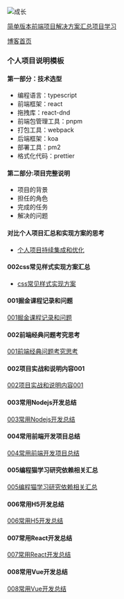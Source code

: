 ![成长](/images/home.png)



[简单版本前端项目解决方案汇总项目学习](https://www.processon.com/mindmap/6214476d079129079ad749e1)

[博客首页](./../README.md)  


### 个人项目说明模板
#### 第一部分：技术选型

- 编程语言：typescript
- 前端框架：react
- 拖拽库：react-dnd
- 前端包管理工具：pnpm
- 打包工具：webpack
- 后端框架：koa
- 部署工具：pm2
- 格式化代码：prettier

#### 第二部分:项目完整说明
- 项目的背景
- 担任的角色
- 完成的任务
- 解决的问题
#### 对比个人项目汇总和实现方案的思考
- [个人项目持续集成和优化](https://www.processon.com/mindmap/61e232770e3e744157810e27)


#### 002css常见样式实现方案汇总
- [css常见样式实现方案](https://csscoco.com/inspiration/#/./cssdoodle/bg-artist-clippath?id=css-inspiration)

#### 001掘金课程记录和问题
[001掘金课程记录和问题](./001%E6%8E%98%E9%87%91%E8%AF%BE%E7%A8%8B%E8%AE%B0%E5%BD%95%E5%92%8C%E9%97%AE%E9%A2%98.md)

#### 002前端经典问题考究思考
[001前端经典问题考究思考](./001%E5%89%8D%E7%AB%AF%E7%BB%8F%E5%85%B8%E9%97%AE%E9%A2%98%E8%80%83%E7%A9%B6%E6%80%9D%E8%80%83.md)


#### 002项目实战和说明内容001
[002项目实战和说明内容001](./002%E9%A1%B9%E7%9B%AE%E5%AE%9E%E6%88%98%E5%92%8C%E8%AF%B4%E6%98%8E%E5%86%85%E5%AE%B9001.md)


#### 003常用Nodejs开发总结
[003常用Nodejs开发总结](./003%E5%B8%B8%E7%94%A8Nodejs%E5%BC%80%E5%8F%91%E6%80%BB%E7%BB%93.md)

#### 004常用前端开发项目总结
[004常用前端开发项目总结](./004%E5%B8%B8%E7%94%A8%E5%89%8D%E7%AB%AF%E5%BC%80%E5%8F%91%E9%A1%B9%E7%9B%AE%E6%80%BB%E7%BB%93.md)




#### 005编程猫学习研究依赖相关汇总
[005编程猫学习研究依赖相关汇总](./005%E7%BC%96%E7%A8%8B%E7%8C%AB%E5%AD%A6%E4%B9%A0%E7%A0%94%E7%A9%B6%E4%BE%9D%E8%B5%96%E7%9B%B8%E5%85%B3%E6%B1%87%E6%80%BB.md)


#### 006常用H5开发总结
[006常用H5开发总结](./006%E5%B8%B8%E7%94%A8H5%E5%BC%80%E5%8F%91%E6%80%BB%E7%BB%93.md)


#### 007常用React开发总结
[007常用React开发总结](./007%E5%B8%B8%E7%94%A8React%E5%BC%80%E5%8F%91%E6%80%BB%E7%BB%93.md)


#### 008常用Vue开发总结
[008常用Vue开发总结](./008%E5%B8%B8%E7%94%A8Vue%E5%BC%80%E5%8F%91%E6%80%BB%E7%BB%93.md)